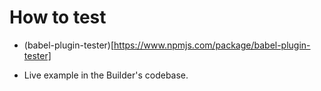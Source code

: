 # How to test

- (babel-plugin-tester)[https://www.npmjs.com/package/babel-plugin-tester]

- Live example in the Builder's codebase.